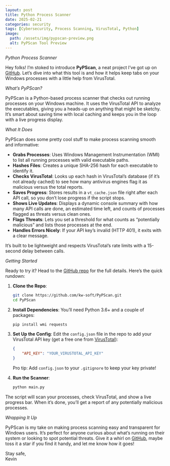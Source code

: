 ```yaml
---
layout: post
title: Python Process Scanner
date: 2025-02-21
categories: security
tags: [Cybersecurity, Process Scanning, VirusTotal, Python]
image:
  path: /assets/img/pypscan-preview.png
  alt: PyPScan Tool Preview
---
```


*Python Process Scanner*

Hey folks! I’m stoked to introduce **PyPScan**, a neat project I’ve got up on [GitHub](https://github.com/kw-soft/PyPScan). Let’s dive into what this tool is and how it helps keep tabs on your Windows processes with a little help from VirusTotal.

*What’s PyPScan?*

PyPScan is a Python-based process scanner that checks out running processes on your Windows machine. It uses the VirusTotal API to analyze the executables, giving you a heads-up on anything that might be sketchy. It’s smart about saving time with local caching and keeps you in the loop with a live progress display.

*What It Does*

PyPScan does some pretty cool stuff to make process scanning smooth and informative:
- **Grabs Processes**: Uses Windows Management Instrumentation (WMI) to list all running processes with valid executable paths.
- **Hashes Files**: Creates a unique SHA-256 hash for each executable to identify it.
- **Checks VirusTotal**: Looks up each hash in VirusTotal’s database (if it’s not already cached) to see how many antivirus engines flag it as malicious versus the total reports.
- **Saves Progress**: Stores results in a `vt_cache.json` file right after each API call, so you don’t lose progress if the script stops.
- **Shows Live Updates**: Displays a dynamic console summary with how many API calls are done, an estimated time left, and counts of processes flagged as threats versus clean ones.
- **Flags Threats**: Lets you set a threshold for what counts as “potentially malicious” and lists those processes at the end.
- **Handles Errors Nicely**: If your API key’s invalid (HTTP 401), it exits with a clear message.

It’s built to be lightweight and respects VirusTotal’s rate limits with a 15-second delay between calls.

*Getting Started*

Ready to try it? Head to the [GitHub repo](https://github.com/kw-soft/PyPScan) for the full details. Here’s the quick rundown:

1. **Clone the Repo**:
   ```bash
   git clone https://github.com/kw-soft/PyPScan.git
   cd PyPScan
   ```

2. **Install Dependencies**:
   You’ll need Python 3.6+ and a couple of packages:
   ```bash
   pip install wmi requests
   ```

3. **Set Up the Config**:
   Edit the `config.json` file in the repo to add your VirusTotal API key (get a free one from [VirusTotal](https://www.virustotal.com)):
   ```json
   {
       "API_KEY": "YOUR_VIRUSTOTAL_API_KEY"
   }
   ```
   Pro tip: Add `config.json` to your `.gitignore` to keep your key private!

4. **Run the Scanner**:
   ```bash
   python main.py
   ```

The script will scan your processes, check VirusTotal, and show a live progress bar. When it’s done, you’ll get a report of any potentially malicious processes.

*Wrapping It Up*

PyPScan is my take on making process scanning easy and transparent for Windows users. It’s perfect for anyone curious about what’s running on their system or looking to spot potential threats. Give it a whirl on [GitHub](https://github.com/kw-soft/PyPScan), maybe toss it a star if you find it handy, and let me know how it goes!

Stay safe,  
Kevin